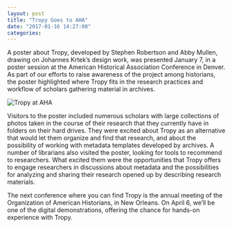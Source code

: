 ```yaml
---
layout: post
title: "Tropy Goes to AHA"
date: "2017-01-16 14:27:00"
categories:
---
```


A poster about Tropy, developed by Stephen Robertson and Abby Mullen, drawing on Johannes Krtek’s design work, was presented January 7, in a poster session at the American Historical Association Conference in Denver. As part of our efforts to raise awareness of the project among historians, the poster highlighted where Tropy fits in the research practices and workflow of scholars gathering material in archives. 

![Tropy at AHA](/blog/content/images/2017/01/Tropy@AHA2017.jpeg)

Visitors to the poster included numerous scholars with large collections of photos taken in the course of their research that they currently have in folders on their hard drives. They were excited about Tropy as an alternative that would let them organize and find that research, and about the possibility of working with metadata templates developed by archives. A number of librarians also visited the poster, looking for tools to recommend to researchers. What excited them were the opportunities that Tropy offers to engage researchers in discussions about metadata and the possibilities for analyzing and sharing their research opened up by describing research materials.

The next conference where you can find Tropy is the annual meeting of the Organization of American Historians, in New Orleans. On April 6, we’ll be one of the digital demonstrations, offering the chance for hands-on experience with Tropy. 